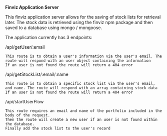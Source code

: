 <b> Finviz Application Server </b>

This finviz application server allows for the saving of stock lists for retrieval later. The stock data is retrieved using the finviz npm package and
then saved to a database using mongo / mongoose.

The application currently has 3 endpoints:

  /api/getUser/:email
  
    This route is to obtain a user's information via the user's email. The route will respond with an user object containing the information
    If an user is not found the route will return a 404 error
    
  /api/getStockList/:email/:name
  
    This route is to obtain a specific stock list via the user's email, and name. The route will respond with an array containing stock data
    If an user is not found the route will return a 404 error
    
  /api/startUserFlow
  
    This route requires an email and name of the portfolio included in the body of the request.
    Then the route will create a new user if an user is not found within the database.
    Finally add the stock list to the user's record
